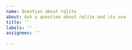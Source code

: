 ```yaml
---
name: Question about rqlite
about: Ask a question about rqlite and its use
title: ''
labels: ''
assignees: ''

---
```



